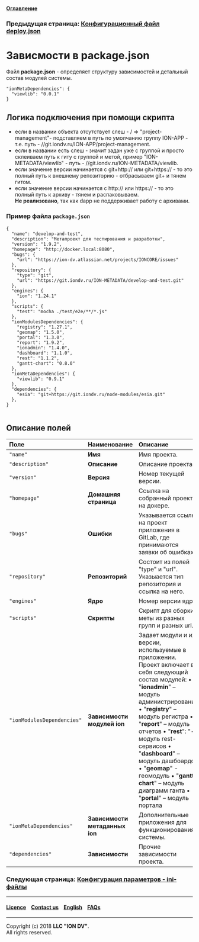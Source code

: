 #### [Оглавление](/docs/ru/index.md)

### Предыдущая страница: [Конфигурационный файл deploy.json](/docs/ru/2_system_description/platform_configuration/deploy.md)

# Зависмости в package.json

Файл **package.json** - определяет структуру зависимостей и детальный состав модулей системы.

```
"ionMetaDependencies": { 
  "viewlib": "0.0.1" 
}
```

## Логика подключения при помощи скрипта

* если в названии объекта отсутствует слеш - / => "project-management"- подставляем в путь по умолчанию группу ION-APP - т.е. путь - //git.iondv.ru/ION-APP/project-management.
* если в названии есть слеш - значит задан уже с группой и просто склеиваем путь к гиту с группой и метой, пример "ION-METADATA/viewlib" - путь - //git.iondv.ru/ION-METADATA/viewlib.
* если значение версии начинается с git+http:// или git+https:// - то это полный путь к внешнему репозиторию - отбрасываем git+ и тянем гитом.
* если значение версии начинается с http:// или https:// - то это полный путь к архиву - тянем и распаковываем.  
**Не реализовано**, так как dapp не поддерживает работу с архивами.

### Пример файла `package.json`

```
{
  "name": "develop-and-test",
  "description": "Метапроект для тестирования и разработки",
  "version": "1.9.2",
  "homepage": "http://docker.local:8080",
  "bugs": {
    "url": "https://ion-dv.atlassian.net/projects/IONCORE/issues"
  },
  "repository": {
    "type": "git",
    "url": "https://git.iondv.ru/ION-METADATA/develop-and-test.git"
  },
  "engines": {
    "ion": "1.24.1"
  },
  "scripts": {
    "test": "mocha ./test/e2e/**/*.js"
  },
  "ionModulesDependencies": {
    "registry": "1.27.1",
    "geomap": "1.5.0",
    "portal": "1.3.0",
    "report": "1.9.2",
    "ionadmin": "1.4.0",
    "dashboard": "1.1.0",
    "rest": "1.1.2",
    "gantt-chart": "0.8.0"
  },
  "ionMetaDependencies": {
    "viewlib": "0.9.1"
  },
  "dependencies": {
    "esia": "git+https://git.iondv.ru/node-modules/esia.git"
  },
}


```
## Описание полей

| Поле            | Наименование | Описание                                                                                                                                                                                                                                                                                 |
|:----------------|:----------------------|:--------------------------------|
| `"name"`       | **Имя**      | Имя проекта.  |
| `"description"`| **Описание** | Описание проекта. |
| `"version"`    | **Версия**   | Номер текущей версии. |
| `"homepage"`   | **Домашняя страница** | Ссылка на собранный проект на докере. |
|    `"bugs"`     |   **Ошибки**           | Указывается ссылка на проект приложения в GitLab, где принимаются заявки об ошибках.|
| `"repository"` | **Репозиторий**  | Состоит из полей "type" и "url". Указыается тип репозитория и ссылка на него.                                                                                                                                                                                                                   |
| `"engines"`    | **Ядро**     | Номер версии ядра.  |
| `"scripts"`    | **Скрипты**  | Скрипт для сборки меты из разных групп и разных url.
| `"ionModulesDependencies"`        | **Зависимости модулей ion**               | Задает модули и их версии, используемые  в приложении. Проект включает в себя следующий состав модулей: •  "**ionadmin**" – модуль администрирования •  "**registry**" – модуль регистра •  "**report**" – модуль отчетов •  "**rest**": "- модуль rest-сервисов •  "**dashboard**" – модуль дашбоардов •  "**geomap**" - геомодуль •  "**gantt-chart**" – модуль диаграмм ганта •  "**portal**" – модуль портала                                                                                                                                    |
| `"ionMetaDependencies"`       | **Зависимости метаданных ion**        | Дополнительные приложения для функционирования системы.                                                                                                                                                                                                       |                                                                                                                                                                                                                                                                                                                                                                                              
| `"dependencies"`   | **Зависимости**      |  Прочие зависимости проекта.


### Следующая страница: [Конфигурация парaметров - ini-файлы](/docs/ru/2_system_description/platform_configuration/ini_files.md)

--------------------------------------------------------------------------  


 #### [Licence](/LICENCE.md) &ensp;  [Contact us](https://iondv.com) &ensp;  [English](/docs/en/2_system_description/platform_configuration/package.md)   &ensp; [FAQs](/faqs.md) 
 
 --------------------------------------------------------------------------  

Copyright (c) 2018 **LLC "ION DV"**.  
All rights reserved. 